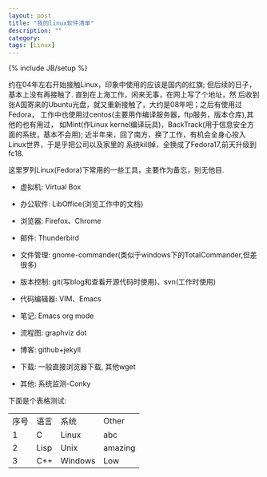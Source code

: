 ```yaml
---
layout: post
title: "我的linux软件清单"
description: ""
category: 
tags: [Linux]
---
```

{% include JB/setup %}

约在04年左右开始接触Linux，印象中使用的应该是国内的红旗;
但后续的日子，基本上没有再接触了. 直到在上海工作，闲来无事，在网上写了个地址，然
后收到张A国寄来的Ubuntu光盘，就又重新接触了，大约是08年吧；之后有使用过Fedora，
工作中也使用过centos(主要用作编译服务器，ftp服务，版本仓库),其他的也有用过，
如Mint(作Linux kernel编译玩具)，BackTrack(用于信息安全方面的系统，基本不会用);
近半年来，回了南方，换了工作，有机会全身心投入Linux世界，于是乎把公司以及家里的
系统kill掉，全换成了Fedora17,前天升级到fc18.

这里罗列Linux(Fedora)下常用的一些工具，主要作为备忘，别无他目.

* 虚拟机: Virtual Box

* 办公软件: LibOffice(浏览工作中的文档)

* 浏览器: Firefox、Chrome

* 邮件: Thunderbird

* 文件管理: gnome-commander(类似于windows下的TotalCommander,但差很多)

* 版本控制: git(写blog和查看开源代码时使用)、svn(工作时使用)

* 代码编辑器: VIM、Emacs

* 笔记: Emacs org mode

* 流程图: graphviz dot

* 博客: github+jekyll

* 下载: 一般直接浏览器下载, 其他wget

* 其他:  系统监测-Conky

下面是个表格测试:  
<table class="table">
   <tr>
      <td>序号</td>
      <td>语言</td>
      <td>系统</td>
      <td>Other</td>
   </tr>
   <tr>
      <td>1</td>
      <td>C</td>
      <td>Linux</td>
      <td>abc</td>
   </tr>
   <tr>
      <td>2</td>
      <td>Lisp</td>
      <td>Unix</td>
      <td>amazing</td>
   </tr>
   <tr>
      <td>3</td>
      <td>C++</td>
      <td>Windows</td>
      <td>Low</td>
   </tr>
</table>
